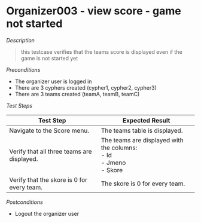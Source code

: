 # Organizer003 - view score - game not started

*Description*
>this testcase verifies that the teams score is displayed even if the game is not started yet

*Preconditions*
* The organizer user is logged in
* There are 3 cyphers created (cypher1, cypher2, cypher3)
* There are 3 teams created (teamA, teamB, teamC)

*Test Steps*

|Test Step|Expected Result|
|---------|---------------|
|Navigate to the Score menu.|The teams table is displayed.|
|Verify that all three teams are displayed.|The teams are displayed with the columns:<br>- Id<br>- Jmeno<br>- Skore|
|Verify that the skore is 0 for every team.|The skore is 0 for every team.|

*Postconditions*
* Logout the organizer user